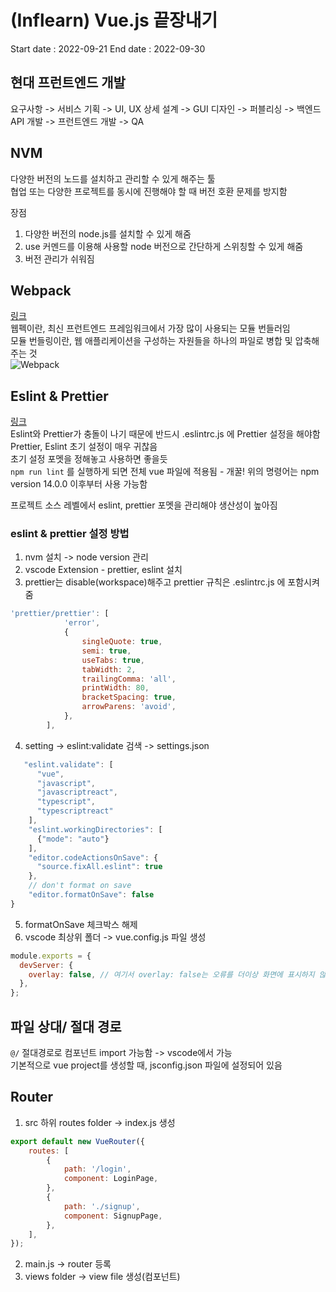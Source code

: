 # (Inflearn) Vue.js 끝장내기

Start date : 2022-09-21
End date : 2022-09-30

## 현대 프런트엔드 개발

요구사항 -> 서비스 기획 -> UI, UX 상세 설계 -> GUI 디자인 -> 퍼블리싱 -> 백엔드 API 개발 -> 프런트엔드 개발 -> QA

## NVM

다양한 버전의 노드를 설치하고 관리할 수 있게 해주는 툴  
협업 또는 다양한 프로젝트를 동시에 진행해야 할 때 버전 호환 문제를 방지함

장점

1. 다양한 버전의 node.js를 설치할 수 있게 해줌
2. use 커멘드를 이용해 사용할 node 버전으로 간단하게 스위칭할 수 있게 해줌
3. 버전 관리가 쉬워짐

## Webpack

[링크](https://joshua1988.github.io/webpack-guide/)  
웹펙이란, 최신 프런트엔드 프레임워크에서 가장 많이 사용되는 모듈 번들러임  
모듈 번들링이란, 웹 애플리케이션을 구성하는 자원들을 하나의 파일로 병합 및 압축해주는 것  
![Webpack](https://joshua1988.github.io/webpack-guide/assets/img/webpack-bundling.e79747a1.png)

## Eslint & Prettier

[링크](https://joshua1988.github.io/web-development/vuejs/boost-productivity/)  
Eslint와 Prettier가 충돌이 나기 때문에 반드시 .eslintrc.js 에 Prettier 설정을 해야함
Prettier, Eslint 초기 설정이 매우 귀찮음  
초기 설정 포멧을 정해놓고 사용하면 좋을듯  
`npm run lint` 를 실행하게 되면 전체 vue 파일에 적용됨 - 개꿀! 
위의 명령어는 npm version 14.0.0 이후부터 사용 가능함 

프로젝트 소스 레벨에서 eslint, prettier 포멧을 관리해야 생산성이 높아짐  

### eslint & prettier 설정 방법
1. nvm 설치 -> node version 관리
2. vscode Extension - prettier, eslint 설치
3. prettier는 disable(workspace)해주고 prettier 규칙은 .eslintrc.js 에 포함시켜줌
```javascript
'prettier/prettier': [
			'error',
			{
				singleQuote: true,
				semi: true,
				useTabs: true,
				tabWidth: 2,
				trailingComma: 'all',
				printWidth: 80,
				bracketSpacing: true,
				arrowParens: 'avoid',
			},
		],
```
4. setting -> eslint:validate 검색 -> settings.json 
```javascript
   "eslint.validate": [   
      "vue",
      "javascript",
      "javascriptreact",
      "typescript",
      "typescriptreact"
    ],
    "eslint.workingDirectories": [
      {"mode": "auto"}
    ],
    "editor.codeActionsOnSave": {
      "source.fixAll.eslint": true
    },
    // don't format on save
    "editor.formatOnSave": false
}
```
5. formatOnSave 체크박스 해제 
6. vscode 최상위 폴더 -> vue.config.js 파일 생성
```javascript
module.exports = {
  devServer: {
    overlay: false, // 여기서 overlay: false는 오류를 더이상 화면에 표시하지 않겠다는 말임.
  },
};
```

## 파일 상대/ 절대 경로
`@/` 절대경로로 컴포넌트 import 가능함 -> vscode에서 가능  
기본적으로 vue project를 생성할 때, jsconfig.json 파일에 설정되어 있음 

## Router
1. src 하위 routes folder -> index.js 생성  
```javascript
export default new VueRouter({
	routes: [
		{
			path: '/login',
			component: LoginPage,
		},
		{
			path: './signup',
			component: SignupPage,
		},
	],
});
```   
2. main.js -> router 등록
3. views folder -> view file 생성(컴포넌트)